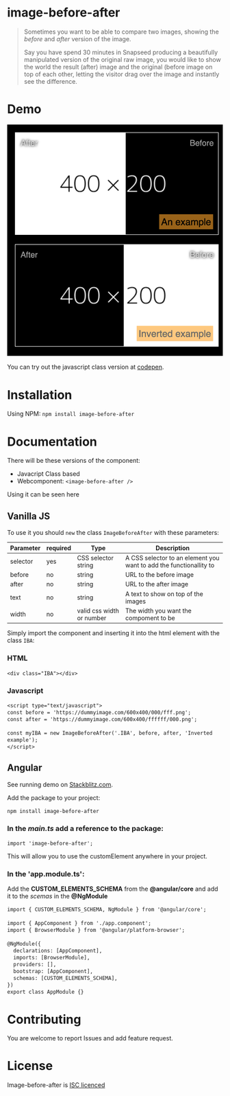 # image-before-after

> Sometimes you want to be able to compare two images, showing the _before_ and _after_ version of the image.
>
> Say you have spend 30 minutes in Snapseed producing a beautifully manipulated version of the original raw image, you would like to show the world the result (after) image and the original (before image on top of each other, letting the visitor drag over the image and instantly see the difference.

# Demo

![Alt text](./examples/example.png?raw=true "Example from Codepen")

You can try out the javascript class version at [codepen](https://codepen.io/netsi1964/full/yLogqGQ).

# Installation

Using NPM: `npm install image-before-after`

# Documentation

There will be these versions of the component:

- Javacript Class based
- Webcomponent: `<image-before-after />`

Using it can be seen here

## Vanilla JS

To use it you should `new` the class `ImageBeforeAfter` with these parameters:

| Parameter | required | Type                      | Description                                                        |
| --------- | -------- | ------------------------- | ------------------------------------------------------------------ |
| selector  | yes      | CSS selector string       | A CSS selector to an element you want to add the functionallity to |
| before    | no       | string                    | URL to the before image                                            |
| after     | no       | string                    | URL to the after image                                             |
| text      | no       | string                    | A text to show on top of the images                                |
| width     | no       | valid css width or number | The width you want the compoment to be                             |

Simply import the component and inserting it into the html element with the class `IBA`:

### HTML

```
<div class="IBA"></div>
```

### Javascript

```
<script type="text/javascript">
const before = 'https://dummyimage.com/600x400/000/fff.png';
const after = 'https://dummyimage.com/600x400/ffffff/000.png';

const myIBA = new ImageBeforeAfter('.IBA', before, after, 'Inverted example');
</script>
```

## Angular

See running demo on [Stackblitz.com](https://stackblitz.com/edit/angular-ivy-ctyn5o).

Add the package to your project:

```
npm install image-before-after
```

### In the _main.ts_ add a reference to the package:

```
import 'image-before-after';
```

This will allow you to use the customElement anywhere in your project.

### In the 'app.module.ts':

Add the **CUSTOM_ELEMENTS_SCHEMA** from the **@angular/core** and add it to the _scemas_ in the **@NgModule**

```
import { CUSTOM_ELEMENTS_SCHEMA, NgModule } from '@angular/core';

import { AppComponent } from './app.component';
import { BrowserModule } from '@angular/platform-browser';

@NgModule({
  declarations: [AppComponent],
  imports: [BrowserModule],
  providers: [],
  bootstrap: [AppComponent],
  schemas: [CUSTOM_ELEMENTS_SCHEMA],
})
export class AppModule {}
```

# Contributing

You are welcome to report Issues and add feature request.

# License

Image-before-after is [ISC licenced](https://en.wikipedia.org/wiki/ISC_license)
